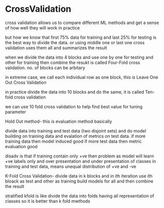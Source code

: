 # CrossValidation

cross validation allows us to compare different ML methods and get a sense of how well
they will work in practice

but how we know that first 75% data for training and last 25% for testing is the best way
to divide the data. or using middle one or last one
cross validation uses them all and summarizes the result

when we divide the data into 4 blocks and use one by one for testing and other for training
then combine the resukt is called Four-Fold cross validation.
no. of blocks can be arbitary


in extreme case, we call each individual row as one block, this is Leave One Out Cross
Validation

in practice divide the data into 10 blocks and do the same, it is called Ten-fold cross
validation


we can use 10 fold cross validation to help find best value for tuning parameter



Hold Out method-
this is evaluation method basically

divide data into training and test data (two disjoint sets)
and do model building on training data and evalation of metrics on test data.
if more training data then model induced good
if more test data then metric evaluation good

disadv is that if training contain only +ve then problem as model will learn +ve labels only
	and over presentation and under presentation of classes in training and test data, 	means unequal distribution of +ve and -ve


K-Fold Cross Validation-
divide data in k blocks and in ith iteration use ith bloack as test and other as training
build models for all and then combine the result

stratified kfold is like divide the data into folds having all representation of classes
so it is better than k fold mwthods
